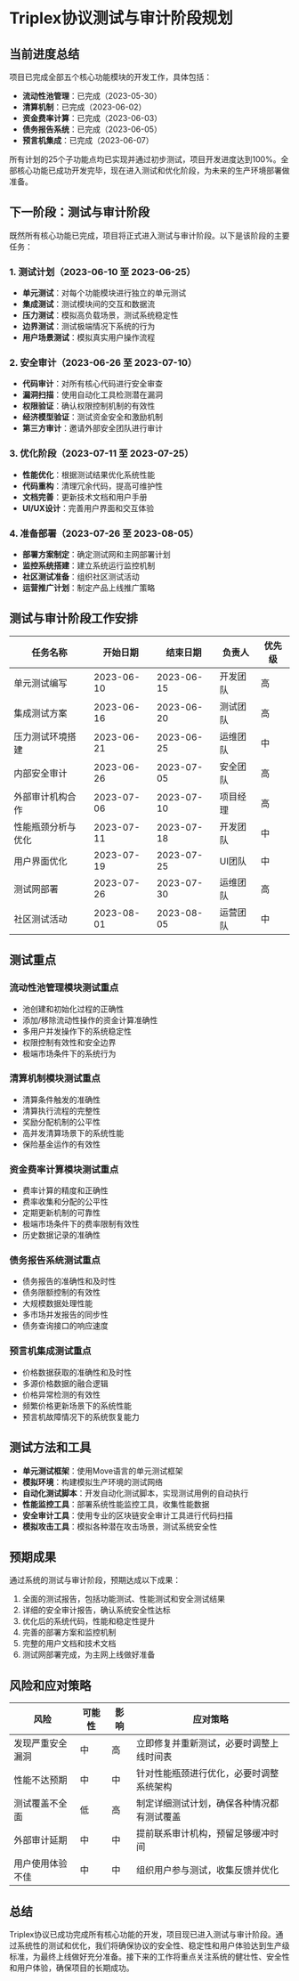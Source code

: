 # Triplex协议测试与审计阶段规划

## 当前进度总结

项目已完成全部五个核心功能模块的开发工作，具体包括：

- **流动性池管理**：已完成（2023-05-30）
- **清算机制**：已完成（2023-06-02）
- **资金费率计算**：已完成（2023-06-03）
- **债务报告系统**：已完成（2023-06-05）
- **预言机集成**：已完成（2023-06-07）

所有计划的25个子功能点均已实现并通过初步测试，项目开发进度达到100%。全部核心功能已成功开发完毕，现在进入测试和优化阶段，为未来的生产环境部署做准备。

## 下一阶段：测试与审计阶段

既然所有核心功能已完成，项目将正式进入测试与审计阶段。以下是该阶段的主要任务：

### 1. 测试计划（2023-06-10 至 2023-06-25）

- **单元测试**：对每个功能模块进行独立的单元测试
- **集成测试**：测试模块间的交互和数据流
- **压力测试**：模拟高负载场景，测试系统稳定性
- **边界测试**：测试极端情况下系统的行为
- **用户场景测试**：模拟真实用户操作流程

### 2. 安全审计（2023-06-26 至 2023-07-10）

- **代码审计**：对所有核心代码进行安全审查
- **漏洞扫描**：使用自动化工具检测潜在漏洞
- **权限验证**：确认权限控制机制的有效性
- **经济模型验证**：测试资金安全和激励机制
- **第三方审计**：邀请外部安全团队进行审计

### 3. 优化阶段（2023-07-11 至 2023-07-25）

- **性能优化**：根据测试结果优化系统性能
- **代码重构**：清理冗余代码，提高可维护性
- **文档完善**：更新技术文档和用户手册
- **UI/UX设计**：完善用户界面和交互体验

### 4. 准备部署（2023-07-26 至 2023-08-05）

- **部署方案制定**：确定测试网和主网部署计划
- **监控系统搭建**：建立系统运行监控机制
- **社区测试准备**：组织社区测试活动
- **运营推广计划**：制定产品上线推广策略

## 测试与审计阶段工作安排

| 任务名称 | 开始日期 | 结束日期 | 负责人 | 优先级 |
|---------|---------|---------|-------|-------|
| 单元测试编写 | 2023-06-10 | 2023-06-15 | 开发团队 | 高 |
| 集成测试方案 | 2023-06-16 | 2023-06-20 | 测试团队 | 高 |
| 压力测试环境搭建 | 2023-06-21 | 2023-06-25 | 运维团队 | 中 |
| 内部安全审计 | 2023-06-26 | 2023-07-05 | 安全团队 | 高 |
| 外部审计机构合作 | 2023-07-06 | 2023-07-10 | 项目经理 | 高 |
| 性能瓶颈分析与优化 | 2023-07-11 | 2023-07-18 | 开发团队 | 中 |
| 用户界面优化 | 2023-07-19 | 2023-07-25 | UI团队 | 中 |
| 测试网部署 | 2023-07-26 | 2023-07-30 | 运维团队 | 高 |
| 社区测试活动 | 2023-08-01 | 2023-08-05 | 运营团队 | 中 |

## 测试重点

### 流动性池管理模块测试重点

- 池创建和初始化过程的正确性
- 添加/移除流动性操作的资金计算准确性
- 多用户并发操作下的系统稳定性
- 权限控制有效性和安全边界
- 极端市场条件下的系统行为

### 清算机制模块测试重点

- 清算条件触发的准确性
- 清算执行流程的完整性
- 奖励分配机制的公平性
- 高并发清算场景下的系统性能
- 保险基金运作的有效性

### 资金费率计算模块测试重点

- 费率计算的精度和正确性
- 费率收集和分配的公平性
- 定期更新机制的可靠性
- 极端市场条件下的费率限制有效性
- 历史数据记录的准确性

### 债务报告系统测试重点

- 债务报告的准确性和及时性
- 债务限额控制的有效性
- 大规模数据处理性能
- 多市场并发报告的同步性
- 债务查询接口的响应速度

### 预言机集成测试重点

- 价格数据获取的准确性和及时性
- 多源价格数据的融合逻辑
- 价格异常检测的有效性
- 频繁价格更新场景下的系统性能
- 预言机故障情况下的系统恢复能力

## 测试方法和工具

- **单元测试框架**：使用Move语言的单元测试框架
- **模拟环境**：构建模拟生产环境的测试网络
- **自动化测试脚本**：开发自动化测试脚本，实现测试用例的自动执行
- **性能监控工具**：部署系统性能监控工具，收集性能数据
- **安全审计工具**：使用专业的区块链安全审计工具进行代码扫描
- **模拟攻击工具**：模拟各种潜在攻击场景，测试系统安全性

## 预期成果

通过系统的测试与审计阶段，预期达成以下成果：

1. 全面的测试报告，包括功能测试、性能测试和安全测试结果
2. 详细的安全审计报告，确认系统安全性达标
3. 优化后的系统代码，性能和稳定性提升
4. 完善的部署方案和监控机制
5. 完整的用户文档和技术文档
6. 测试网部署完成，为主网上线做好准备

## 风险和应对策略

| 风险 | 可能性 | 影响 | 应对策略 |
|-----|-------|-----|---------|
| 发现严重安全漏洞 | 中 | 高 | 立即修复并重新测试，必要时调整上线时间表 |
| 性能不达预期 | 中 | 中 | 针对性能瓶颈进行优化，必要时调整系统架构 |
| 测试覆盖不全面 | 低 | 高 | 制定详细测试计划，确保各种情况都有测试覆盖 |
| 外部审计延期 | 中 | 中 | 提前联系审计机构，预留足够缓冲时间 |
| 用户使用体验不佳 | 中 | 中 | 组织用户参与测试，收集反馈并优化 |

## 总结

Triplex协议已成功完成所有核心功能的开发，项目现已进入测试与审计阶段。通过系统性的测试和优化，我们将确保协议的安全性、稳定性和用户体验达到生产级标准，为最终上线做好充分准备。接下来的工作将重点关注系统的健壮性、安全性和用户体验，确保项目的长期成功。 